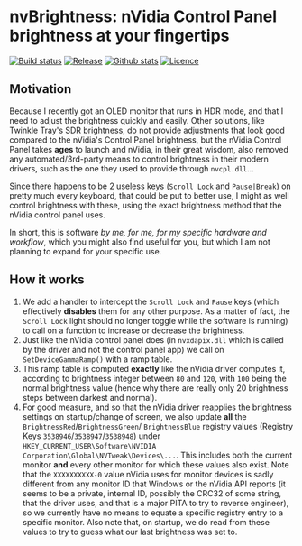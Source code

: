 nvBrightness: nVidia Control Panel brightness at your fingertips
================================================================

[![Build status](https://img.shields.io/github/actions/workflow/status/pbatard/nvBrightness/vs2022.yml?style=flat-square)](https://github.com/pbatard/nvBrightness/actions/workflows/vs2022.yml)
[![Release](https://img.shields.io/github/release-pre/pbatard/nvBrightness.svg?style=flat-square)](https://github.com/pbatard/nvBrightness/releases)
[![Github stats](https://img.shields.io/github/downloads/pbatard/nvBrightness/total.svg?style=flat-square)](https://github.com/pbatard/nvBrightness/releases)
[![Licence](https://img.shields.io/badge/license-GPLv3-blue.svg?style=flat-square)](https://www.gnu.org/licenses/gpl-3.0.en.html)

## Motivation

Because I recently got an OLED monitor that runs in HDR mode, and that I need to adjust the
brightness quickly and easily. Other solutions, like Twinkle Tray's SDR brightness, do not
provide adjustments that look good compared to the nVidia's Control Panel brightness, but
the nVidia Control Panel takes **ages** to launch and nVidia, in their great wisdom, also
removed any automated/3rd-party means to control brightness in their modern drivers, such as
the one they used to provide through `nvcpl.dll`...

Since there happens to be 2 useless keys (`Scroll Lock` and `Pause|Break`) on pretty much
every keyboard, that could be put to better use, I might as well control brightness with
these, using the exact brightness method that the nVidia control panel uses.

In short, this is software *by me, for me, for my specific hardware and workflow*, which you
might also find useful for you, but which I am not planning to expand for your specific use.

## How it works

1. We add a handler to intercept the `Scroll Lock` and `Pause` keys (which effectively
   **disables** them for any other purpose. As a matter of fact, the `Scroll Lock` light
   should no longer toggle while the software is running) to call on a function to increase
   or decrease the brightness.
2. Just like the nVidia control panel does (in `nvxdapix.dll` which is called by the driver
   and not the control panel app) we call on `SetDeviceGammaRamp()` with a ramp table.
3. This ramp table is computed **exactly** like the nVidia driver computes it, according to
   brightness integer between `80` and `120`, with `100` being the normal brightness value
   (hence why there are really only 20 brightness steps between darkest and normal).
4. For good measure, and so that the nVidia driver reapplies the brightness settings on
   startup/change of screen, we also update **all** the `BrightnessRed`/`BrightnessGreen`/
   `BrightnessBlue` registry values (Registry Keys `3538946`/`3538947`/`3538948`) under
   `HKEY_CURRENT_USER\Software\NVIDIA Corporation\Global\NVTweak\Devices\...`. This includes
   both the current monitor **and** every other monitor for which these values also exist.
   Note that the `XXXXXXXXXX-0` value nVidia uses for monitor devices is sadly different
   from any monitor ID that Windows or the nVidia API reports (it seems to be a private,
   internal ID, possibly the CRC32 of some string, that the driver uses, and that is a major
   PITA to try to reverse engineer), so we currently have no means to equate a specific
   registry entry to a specific monitor.
   Also note that, on startup, we do read from these values to try to guess what our last
   brightness was set to.
